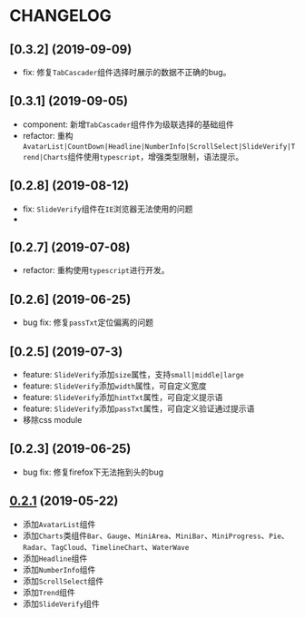 # CHANGELOG

## [0.3.2] (2019-09-09)
  - fix: 修复`TabCascader`组件选择时展示的数据不正确的bug。

## [0.3.1] (2019-09-05)
  - component: 新增`TabCascader`组件作为级联选择的基础组件
  - refactor: 重构`AvatarList|CountDown|Headline|NumberInfo|ScrollSelect|SlideVerify|Trend|Charts`组件使用`typescript`，增强类型限制，语法提示。

## [0.2.8] (2019-08-12)
  - fix: `SlideVerify`组件在`IE`浏览器无法使用的问题
  - 
## [0.2.7] (2019-07-08)
  - refactor: 重构使用`typescript`进行开发。

## [0.2.6] (2019-06-25)
  - bug fix: 修复`passTxt`定位偏离的问题

## [0.2.5] (2019-07-3)
  - feature: `SlideVerify`添加`size`属性，支持`small|middle|large`
  - feature: `SlideVerify`添加`width`属性，可自定义宽度
  - feature: `SlideVerify`添加`hintTxt`属性，可自定义提示语
  - feature: `SlideVerify`添加`passTxt`属性，可自定义验证通过提示语
  - 移除css module

## [0.2.3] (2019-06-25)
  - bug fix: 修复firefox下无法拖到头的bug

## [0.2.1](https://github.com/m430/antd-pro-toolkit/compare/0.0.3...0.2.1) (2019-05-22)
  - 添加`AvatarList`组件
  - 添加`Charts`类组件`Bar`、`Gauge`、`MiniArea`、`MiniBar`、`MiniProgress`、`Pie`、`Radar`、`TagCloud`、`TimelineChart`、`WaterWave`
  - 添加`Headline`组件
  - 添加`NumberInfo`组件
  - 添加`ScrollSelect`组件
  - 添加`Trend`组件
  - 添加`SlideVerify`组件
